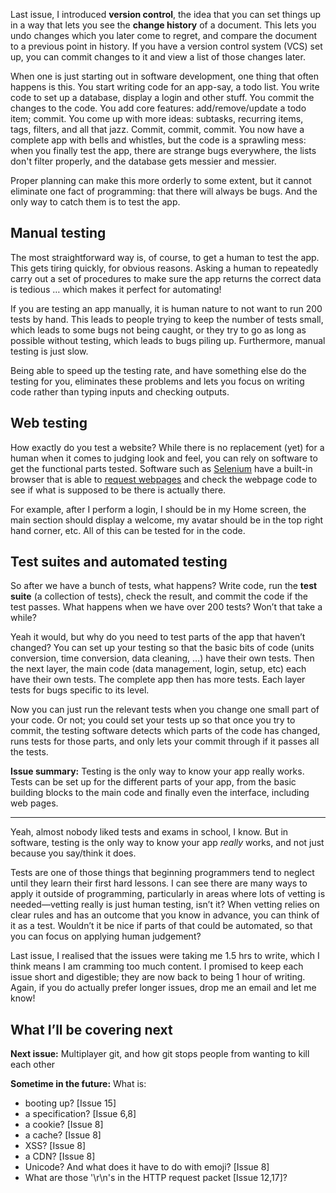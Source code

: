 Last issue, I introduced **version control**, the idea that you can set things up in a way that lets you see the **change history** of a document. This lets you undo changes which you later come to regret, and compare the document to a previous point in history. If you have a version control system (VCS) set up, you can commit changes to it and view a list of those changes later.

When one is just starting out in software development, one thing that often happens is this. You start writing code for an app-say, a todo list. You write code to set up a database, display a login and other stuff. You commit the changes to the code. You add core features: add/remove/update a todo item; commit. You come up with more ideas: subtasks, recurring items, tags, filters, and all that jazz. Commit, commit, commit. You now have a complete app with bells and whistles, but the code is a sprawling mess: when you finally test the app, there are strange bugs everywhere, the lists don't filter properly, and the database gets messier and messier.

Proper planning can make this more orderly to some extent, but it cannot eliminate one fact of programming: that there will always be bugs. And the only way to catch them is to test the app.

## Manual testing

The most straightforward way is, of course, to get a human to test the app. This gets tiring quickly, for obvious reasons. Asking a human to repeatedly carry out a set of procedures to make sure the app returns the correct data is tedious … which makes it perfect for automating!

If you are testing an app manually, it is human nature to not want to run 200 tests by hand. This leads to people trying to keep the number of tests small, which leads to some bugs not being caught, or they try to go as long as possible without testing, which leads to bugs piling up. Furthermore, manual testing is just slow.

Being able to speed up the testing rate, and have something else do the testing for you, eliminates these problems and lets you focus on writing code rather than typing inputs and checking outputs.

## Web testing

How exactly do you test a website? While there is no replacement (yet) for a human when it comes to judging look and feel, you can rely on software to get the functional parts tested. Software such as [Selenium](https://www.seleniumhq.org/) have a built-in browser that is able to [request webpages](https://buttondown.email/laymansguide/archive/a6941efd-86bf-4fd8-92c9-009fe14a8c2a) and check the webpage code to see if what is supposed to be there is actually there.

For example, after I perform a login, I should be in my Home screen, the main section should display a welcome, my avatar should be in the top right hand corner, etc. All of this can be tested for in the code.

## Test suites and automated testing

So after we have a bunch of tests, what happens? Write code, run the **test suite** (a collection of tests), check the result, and commit the code if the test passes. What happens when we have over 200 tests? Won’t that take a while?

Yeah it would, but why do you need to test parts of the app that haven’t changed? You can set up your testing so that the basic bits of code (units conversion, time conversion, data cleaning, …) have their own tests. Then the next layer, the main code (data management, login, setup, etc) each have their own tests. The complete app then has more tests. Each layer tests for bugs specific to its level.

Now you can just run the relevant tests when you change one small part of your code. Or not; you could set your tests up so that once you try to commit, the testing software detects which parts of the code has changed, runs tests for those parts, and only lets your commit through if it passes all the tests.

**Issue summary:** Testing is the only way to know your app really works. Tests can be set up for the different parts of your app, from the basic building blocks to the main code and finally even the interface, including web pages.

-----

Yeah, almost nobody liked tests and exams in school, I know. But in software, testing is the only way to know your app *really* works, and not just because you say/think it does.

Tests are one of those things that beginning programmers tend to neglect until they learn their first hard lessons. I can see there are many ways to apply it outside of programming, particularly in areas where lots of vetting is needed—vetting really is just human testing, isn’t it? When vetting relies on clear rules and has an outcome that you know in advance, you can think of it as a test. Wouldn’t it be nice if parts of that could be automated, so that you can focus on applying human judgement?

Last issue, I realised that the issues were taking me 1.5 hrs to write, which I think means I am cramming too much content. I promised to keep each issue short and digestible; they are now back to being 1 hour of writing. Again, if you do actually prefer longer issues, drop me an email and let me know!

## What I’ll be covering next

**Next issue:** Multiplayer git, and how git stops people from wanting to kill each other

**Sometime in the future:** What is:

- booting up? [Issue 15]
- a specification? [Issue 6,8]
- a cookie? [Issue 8]
- a cache? [Issue 8]
- XSS? [Issue 8]
- a CDN? [Issue 8]
- Unicode? And what does it have to do with emoji? [Issue 8]
- What are those '\r\n's in the HTTP request packet [Issue 12,17]?

